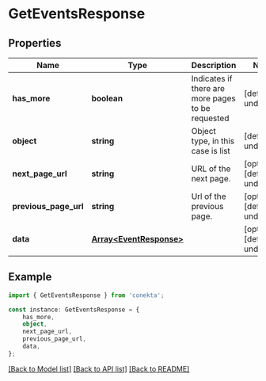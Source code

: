 # GetEventsResponse


## Properties

Name | Type | Description | Notes
------------ | ------------- | ------------- | -------------
**has_more** | **boolean** | Indicates if there are more pages to be requested | [default to undefined]
**object** | **string** | Object type, in this case is list | [default to undefined]
**next_page_url** | **string** | URL of the next page. | [optional] [default to undefined]
**previous_page_url** | **string** | Url of the previous page. | [optional] [default to undefined]
**data** | [**Array&lt;EventResponse&gt;**](EventResponse.md) |  | [optional] [default to undefined]

## Example

```typescript
import { GetEventsResponse } from 'conekta';

const instance: GetEventsResponse = {
    has_more,
    object,
    next_page_url,
    previous_page_url,
    data,
};
```

[[Back to Model list]](../README.md#documentation-for-models) [[Back to API list]](../README.md#documentation-for-api-endpoints) [[Back to README]](../README.md)
